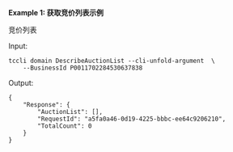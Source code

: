 **Example 1: 获取竞价列表示例**

竞价列表

Input: 

```
tccli domain DescribeAuctionList --cli-unfold-argument  \
    --BusinessId P0011702284530637838
```

Output: 
```
{
    "Response": {
        "AuctionList": [],
        "RequestId": "a5fa0a46-0d19-4225-bbbc-ee64c9206210",
        "TotalCount": 0
    }
}
```

